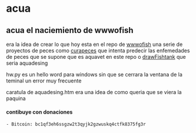 # acua 

## acua el naciemiento de wwwofish 

era la idea de crear lo que hoy esta en el repo de [wwwofish](https://github.com/jero98772/wwwofish) una serie de proyectos de peces  como [curapeces](https://github.com/jero98772/curapeces) que intenta predecir las enfemedades de peces que se supone que es aquavet en este repo o [drawFishtank](https://github.com/jero98772/dibujo_acuario_p5js) que seria aquadesing

hw.py es un hello word para windows sin que se cerrara la  ventana de la teminal un error muy frecuente

caratula de aquadesing.htm era una idea de como queria que se viera la paquina


#### contibuye con donaciones 
	
	- Bitcoin: bc1qf3eh6ssgzw2t3qyjk2gzwuskq4ctfk8375fg3r
